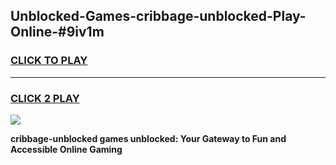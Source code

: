 
## Unblocked-Games-cribbage-unblocked-Play-Online-#9iv1m
<h3>
<a href="https://premium.freeplayer.one?title=cribbage-unblocked&ref=27F">CLICK TO PLAY</a></h3>
<hr>

<h3>
<a href="https://premium.freeplayer.one?title=cribbage-unblocked&ref=27F">CLICK 2 PLAY</a>
  
</h3>

<a href="https://premium.freeplayer.one?title=cribbage-unblocked&ref=27F"><img src="https://clearcache.store/games.png"></a>


**cribbage-unblocked games unblocked: Your Gateway to Fun and Accessible Online Gaming**
